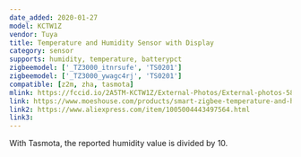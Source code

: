 ```yaml
---
date_added: 2020-01-27
model: KCTW1Z
vendor: Tuya
title: Temperature and Humidity Sensor with Display
category: sensor
supports: humidity, temperature, batterypct
zigbeemodel: ['_TZ3000_itnrsufe', 'TS0201']
zigbeemodel: ['_TZ3000_ywagc4rj', 'TS0201']
compatible: [z2m, zha, tasmota]
mlink: https://fccid.io/2A5TM-KCTW1Z/External-Photos/External-photos-5867957
link: https://www.moeshouse.com/products/smart-zigbee-temperature-and-humidity-sensor-indoor-hygrometer-thermometer-detector
link2: https://www.aliexpress.com/item/1005004443497564.html
link3: 
---
```


With Tasmota, the reported humidity value is divided by 10.
